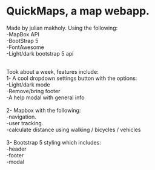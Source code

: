 # QuickMaps, a map webapp.  <br />
Made by julian makholy. Using the following:  <br />
-MapBox API  <br />
-BootStrap 5  <br />
-FontAwesome  <br />
-Light/dark bootstrap 5 api  <br /><br />

Took about a week, features include:  <br />
1- A cool dropdown settings button with the options:  <br />
   -Light/dark mode  <br />
   -Remove/bring footer  <br />
   -A help modal with general info  <br /> <br />
2- Mapbox with the following: <br />
   -navigation. <br />
   -user tracking. <br />
   -calculate distance using walking / bicycles / vehicles  <br /> <br />
3- Bootstrap 5 styling which includes: <br />
   -header <br />
   -footer <br />
   -modal
